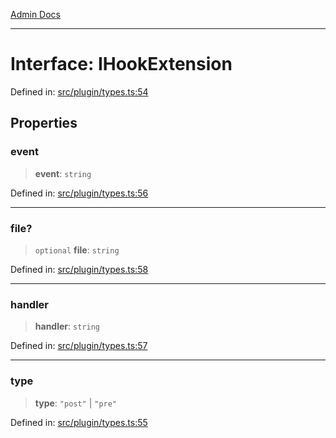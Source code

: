 [Admin Docs](/)

***

# Interface: IHookExtension

Defined in: [src/plugin/types.ts:54](https://github.com/Sourya07/talawa-api/blob/583d62db9438de398bb9012a4a2617e2cb268b08/src/plugin/types.ts#L54)

## Properties

### event

> **event**: `string`

Defined in: [src/plugin/types.ts:56](https://github.com/Sourya07/talawa-api/blob/583d62db9438de398bb9012a4a2617e2cb268b08/src/plugin/types.ts#L56)

***

### file?

> `optional` **file**: `string`

Defined in: [src/plugin/types.ts:58](https://github.com/Sourya07/talawa-api/blob/583d62db9438de398bb9012a4a2617e2cb268b08/src/plugin/types.ts#L58)

***

### handler

> **handler**: `string`

Defined in: [src/plugin/types.ts:57](https://github.com/Sourya07/talawa-api/blob/583d62db9438de398bb9012a4a2617e2cb268b08/src/plugin/types.ts#L57)

***

### type

> **type**: `"post"` \| `"pre"`

Defined in: [src/plugin/types.ts:55](https://github.com/Sourya07/talawa-api/blob/583d62db9438de398bb9012a4a2617e2cb268b08/src/plugin/types.ts#L55)
